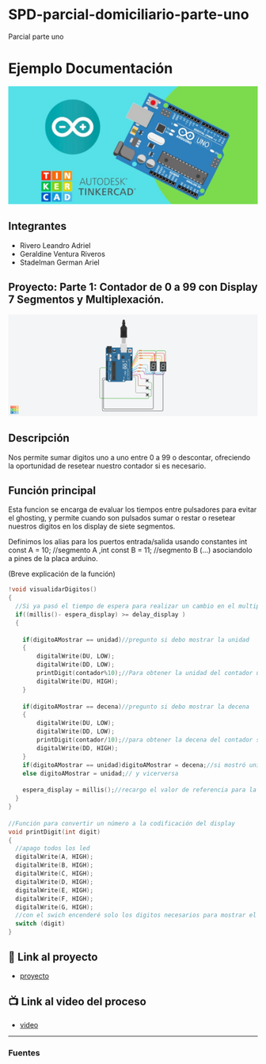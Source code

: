 # SPD-parcial-domiciliario-parte-uno
 Parcial parte uno
# Ejemplo Documentación 
![Tinkercad](./img/ArduinoTinkercad.jpg)


## Integrantes 
- Rivero Leandro Adriel
- Geraldine Ventura Riveros
- Stadelman German Ariel


## Proyecto: Parte 1: Contador de 0 a 99 con Display 7 Segmentos y Multiplexación.
![Tinkercad](./img/SPD_Parte_uno.png)


## Descripción
Nos permite sumar digitos uno a uno entre 0 a 99 o descontar, ofreciendo la oportunidad de resetear nuestro contador si es necesario.

## Función principal
Esta funcion se encarga de evaluar los tiempos entre pulsadores para evitar el ghosting, y permite cuando son pulsados sumar o restar o resetear nuestros digitos en los display de siete segmentos.

Definimos los alias para los puertos entrada/salida usando constantes
int const A = 10; //segmento A ,int const B = 11; //segmento B (...) asociandolo a pines de la placa arduino.

(Breve explicación de la función)

~~~ C (lenguaje en el que esta escrito)
!void visualidarDigitos()
{
  //Si ya pasó el tiempo de espera para realizar un cambio en el multiplexado, procede a hacerlo
  if((millis()- espera_display) >= delay_display )
  {
    
  	if(digitoAMostrar == unidad)//pregunto si debo mostrar la unidad
    {
    	digitalWrite(DU, LOW);
  		digitalWrite(DD, LOW);
  		printDigit(contador%10);//Para obtener la unidad del contador utilizo el resto de dividir por 10
  		digitalWrite(DU, HIGH);
    }
    
    if(digitoAMostrar == decena)//pregunto si debo mostrar la decena
    {
    	digitalWrite(DU, LOW);
  		digitalWrite(DD, LOW);
  		printDigit(contador/10);//para obtener la decena del contador simplemente lo divido por 10
  		digitalWrite(DD, HIGH);
    }
 	if(digitoAMostrar == unidad)digitoAMostrar = decena;//si mostró unidad, cambio la referencia para que muestre unidad
    else digitoAMostrar = unidad;// y vicerversa
      
    espera_display = millis();//recargo el valor de referencia para la espera para multiplexado
  }
}

//Función para convertir un número a la codificación del display
void printDigit(int digit)
{
  //apago todos los led
  digitalWrite(A, HIGH);
  digitalWrite(B, HIGH);
  digitalWrite(C, HIGH);
  digitalWrite(D, HIGH);
  digitalWrite(E, HIGH);
  digitalWrite(F, HIGH);
  digitalWrite(G, HIGH);
  //con el swich encenderé solo los digitos necesarios para mostrar el número en cada caso
  switch (digit)
}
~~~
## :robot: Link al proyecto
- [proyecto]()
## :tv: Link al video del proceso
- [video]()

---
### Fuentes
